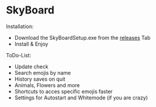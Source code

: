 # SkyBoard

Installation:
- Download the SkyBoardSetup.exe from the [releases](https://github.com/SkyExit/SkyBoard/releases) Tab
- Install & Enjoy

ToDo-List:
- Update check
- Search emojis by name
- History saves on quit
- Animals, Flowers and more
- Shortcuts to acces specific emojis faster
- Settings for Autostart and Whitemode (if you are crazy)
